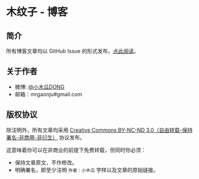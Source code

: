 # 木纹子 - 博客

## 简介

所有博客文章均以 GitHub Issue 的形式发布，[点此阅读](https://github.com/muwenzi/Blog/issues?state=open)。

## 关于作者

* 微博: [@小木瓜DONG](http://weibo.com/u/2378141420)
* 邮箱：mrgaonju#gmail.com

## 版权协议

除注明外，所有文章均采用 [Creative Commons BY-NC-ND 3.0（自由转载-保持署名-非商用-非衍生）](http://creativecommons.org/licenses/by-nc-nd/3.0/deed.zh) 协议发布。

这意味着你可以在非商业的前提下免费转载，但同时你必须：

* 保持文章原文，不作修改。
* 明确署名，即至少注明 `作者：小木瓜` 字样以及文章的原始链接。


